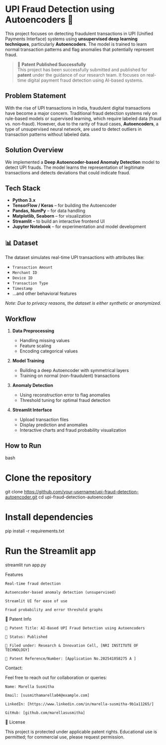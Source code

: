 # UPI Fraud Detection using Autoencoders 🔐

This project focuses on detecting fraudulent transactions in UPI (Unified Payments Interface) systems using **unsupervised deep learning techniques**, particularly **Autoencoders**. The model is trained to learn normal transaction patterns and flag anomalies that potentially represent fraud.

> 🚀 **Patent Published Successfully**  
> This project has been successfully submitted and published for **patent** under the guidance of our research team. It focuses on real-time digital payment fraud detection using AI-based systems.

## Problem Statement

With the rise of UPI transactions in India, fraudulent digital transactions have become a major concern. Traditional fraud detection systems rely on rule-based models or supervised learning, which require labeled data (fraud vs. non-fraud). However, due to the rarity of fraud cases, **Autoencoders**, a type of unsupervised neural network, are used to detect outliers in transaction patterns without labeled data.

## Solution Overview

We implemented a **Deep Autoencoder-based Anomaly Detection** model to detect UPI frauds. The model learns the representation of legitimate transactions and detects deviations that could indicate fraud.

## Tech Stack

- **Python 3.x**
- **TensorFlow / Keras** – for building the Autoencoder
- **Pandas, NumPy** – for data handling
- **Matplotlib, Seaborn** – for visualization
- **Streamlit** – to build an interactive frontend UI
- **Jupyter Notebook** – for experimentation and model development

## 📊 Dataset

The dataset simulates real-time UPI transactions with attributes like:
- `Transaction Amount`
- `Merchant ID`
- `Device ID`
- `Transaction Type`
- `Timestamp`
- ...and other behavioral features

*Note: Due to privacy reasons, the dataset is either synthetic or anonymized.*

##  Workflow

1. **Data Preprocessing**
   - Handling missing values
   - Feature scaling
   - Encoding categorical values

2. **Model Training**
   - Building a deep Autoencoder with symmetrical layers
   - Training on normal (non-fraudulent) transactions

3. **Anomaly Detection**
   - Using reconstruction error to flag anomalies
   - Threshold tuning for optimal fraud detection

4. **Streamlit Interface**
   - Upload transaction files
   - Display prediction and anomalies
   - Interactive charts and fraud probability visualization

## How to Run
bash
# Clone the repository
git clone https://github.com/your-username/upi-fraud-detection-autoencoder.git
cd upi-fraud-detection-autoencoder

# Install dependencies
pip install -r requirements.txt

# Run the Streamlit app
streamlit run app.py

Features

    Real-time fraud detection

    Autoencoder-based anomaly detection (unsupervised)

    Streamlit UI for ease of use

    Fraud probability and error threshold graphs

📄 Patent Info

    📌 Patent Title: AI-Based UPI Fraud Detection using Autoencoders

    📝 Status: Published

    🧠 Filed under: Research & Innovation Cell, [NRI INSTITUTE OF TECHNOLOGY]

    🔗 Patent Reference/Number: [Application No.202541058275 A ]

Contact:

Feel free to reach out for collaboration or queries:

    Name: Marella Susmitha

    Email: [susmithamarella04@example.com]

    LinkedIn: [https://www.linkedin.com/in/marella-susmitha-9b1a11265/]

    GitHub: [github.com/marellasusmitha]

📌 License

This project is protected under applicable patent rights. Educational use is permitted; for commercial use, please request permission.

